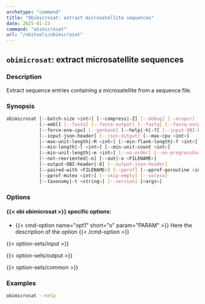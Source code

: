 ```yaml
---
archetype: "command"
title: "Obimicrosat: extract microsatellite sequences"
date: 2025-01-23
command: "obimicrosat"
url: "/obitools/obimicrosat"
---
```


## `obimicrosat`: extract microsatellite sequences

### Description 

Extract sequence entries containing a microsatellite from a sequence file.

### Synopsis

```bash
obimicrosat [--batch-size <int>] [--compress|-Z] [--debug] [--ecopcr]
            [--embl] [--fasta] [--fasta-output] [--fastq] [--fastq-output]
            [--force-one-cpu] [--genbank] [--help|-h|-?] [--input-OBI-header]
            [--input-json-header] [--json-output] [--max-cpu <int>]
            [--max-unit-length|-M <int>] [--min-flank-length|-f <int>]
            [--min-length|-l <int>] [--min-unit-count <int>]
            [--min-unit-length|-m <int>] [--no-order] [--no-progressbar]
            [--not-reoriented|-n] [--out|-o <FILENAME>]
            [--output-OBI-header|-O] [--output-json-header]
            [--paired-with <FILENAME>] [--pprof] [--pprof-goroutine <int>]
            [--pprof-mutex <int>] [--skip-empty] [--solexa]
            [--taxonomy|-t <string>] [--version] [<args>]
```

### Options

#### {{< obi obimicrosat >}} specific options:

- {{< cmd-option name="opt1" short="o" param="PARAM" >}}
  Here the description of the option
  {{< /cmd-option >}}

{{< option-sets/input >}}

{{< option-sets/output >}}

{{< option-sets/common >}}

### Examples

```bash
obimicrosat --help
```
